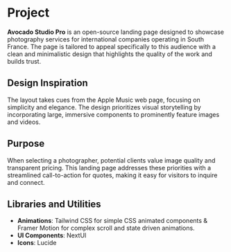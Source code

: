# Project
**Avocado Studio Pro** is an open-source landing page designed to showcase photography services for international companies operating in South France.
The page is tailored to appeal specifically to this audience with a clean and minimalistic design that highlights the quality of the work and builds trust.

## Design Inspiration
The layout takes cues from the Apple Music web page, focusing on simplicity and elegance. The design prioritizes visual storytelling by incorporating large, immersive components to prominently feature images and videos.

## Purpose
When selecting a photographer, potential clients value image quality and transparent pricing. This landing page addresses these priorities with a streamlined call-to-action for quotes, making it easy for visitors to inquire and connect.

## Libraries and Utilities
- **Animations**: Tailwind CSS for simple CSS animated components & Framer Motion for complex scroll and state driven animations.
- **UI Components**: NextUI
- **Icons**: Lucide